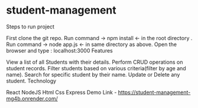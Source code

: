 # student-management

Steps to run project

First clone the git repo.
Run command -> npm install <- in the root directory .
Run command -> node app.js <- in same directory as above.
Open the browser and type : localhost:3000
Features

View a list of all Students with their details.
Perform CRUD operations on student records.
Filter students based on various criteria(filter by age and name).
Search for specific student by their name.
Update or Delete any  student.
Technology

React
NodeJS
Html
Css
Express
Demo Link - https://student-management-mg4b.onrender.com/
